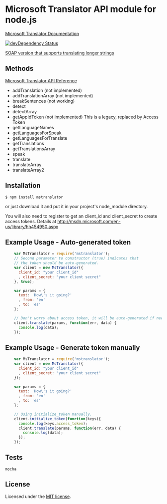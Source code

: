 # Microsoft Translator API module for node.js

  [Microsoft Translator Documentation](http://msdn.microsoft.com/en-us/library/dd576287.aspx)

[![devDependency Status](https://david-dm.org/nanek/mstranslator/dev-status.svg)](https://david-dm.org/nanek/mstranslator#info=devDependencies)

[SOAP version that supports translating longer strings](https://github.com/tommedema/node-mstranslate-soap)

## Methods

  [Microsoft Translator API Reference](http://msdn.microsoft.com/en-us/library/ff512404.aspx)

  * addTranslation (not implemented)
  * addTranslationArray (not implemented)
  * breakSentences (not working)
  * detect
  * detectArray
  * getAppIdToken (not implemented) This is a legacy, replaced by
    Access Token
  * getLanguageNames
  * getLanguagesForSpeak
  * getLanguagesForTranslate
  * getTranslations
  * getTranslationsArray
  * speak
  * translate
  * translateArray
  * translateArray2

## Installation

    $ npm install mstranslator


or just download it and put it in your project's node_module directory.

You will also need to register to get an client_id and client_secret to
create access tokens. Details at http://msdn.microsoft.com/en-us/library/hh454950.aspx

## Example Usage - Auto-generated token

```js
    var MsTranslator = require('mstranslator');
    // Second parameter to constructor (true) indicates that
    // the token should be auto-generated.
    var client = new MsTranslator({
      client_id: "your client_id"
      , client_secret: "your client secret"
    }, true);

    var params = {
      text: 'How\'s it going?'
      , from: 'en'
      , to: 'es'
    };

    // Don't worry about access token, it will be auto-generated if needed.
    client.translate(params, function(err, data) {
      console.log(data);
    });
```

## Example Usage - Generate token manually

```js
    var MsTranslator = require('mstranslator');
    var client = new MsTranslator({
      client_id: "your client_id"
      , client_secret: "your client secret"
    });

    var params = {
      text: 'How\'s it going?'
      , from: 'en'
      , to: 'es'
    };

    // Using initialize_token manually.
    client.initialize_token(function(keys){
      console.log(keys.access_token);
      client.translate(params, function(err, data) {
        console.log(data);
      });
    });
```


## Tests

    mocha


## License

Licensed under the [MIT license](LICENSE-MIT).
